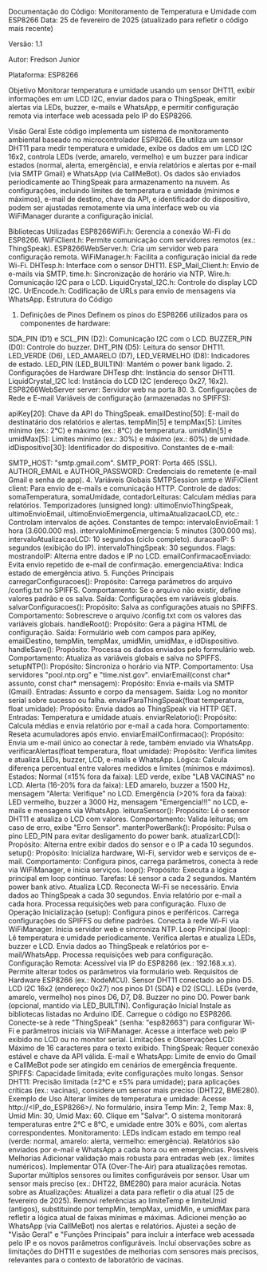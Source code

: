 Documentação do Código: Monitoramento de Temperatura e Umidade com ESP8266
Data: 25 de fevereiro de 2025 (atualizado para refletir o código mais recente)

Versão: 1.1

Autor: Fredson Junior

Plataforma: ESP8266

Objetivo
Monitorar temperatura e umidade usando um sensor DHT11, exibir informações em um LCD I2C, enviar dados para o ThingSpeak, emitir alertas via LEDs, buzzer, e-mails e WhatsApp, e permitir configuração remota via interface web acessada pelo IP do ESP8266.

Visão Geral
Este código implementa um sistema de monitoramento ambiental baseado no microcontrolador ESP8266. Ele utiliza um sensor DHT11 para medir temperatura e umidade, exibe os dados em um LCD I2C 16x2, controla LEDs (verde, amarelo, vermelho) e um buzzer para indicar estados (normal, alerta, emergência), e envia relatórios e alertas por e-mail (via SMTP Gmail) e WhatsApp (via CallMeBot). Os dados são enviados periodicamente ao ThingSpeak para armazenamento na nuvem. As configurações, incluindo limites de temperatura e umidade (mínimos e máximos), e-mail de destino, chave da API, e identificador do dispositivo, podem ser ajustadas remotamente via uma interface web ou via WiFiManager durante a configuração inicial.

Bibliotecas Utilizadas
ESP8266WiFi.h: Gerencia a conexão Wi-Fi do ESP8266.
WiFiClient.h: Permite comunicação com servidores remotos (ex.: ThingSpeak).
ESP8266WebServer.h: Cria um servidor web para configuração remota.
WiFiManager.h: Facilita a configuração inicial da rede Wi-Fi.
DHTesp.h: Interface com o sensor DHT11.
ESP_Mail_Client.h: Envio de e-mails via SMTP.
time.h: Sincronização de horário via NTP.
Wire.h: Comunicação I2C para o LCD.
LiquidCrystal_I2C.h: Controle do display LCD I2C.
UrlEncode.h: Codificação de URLs para envio de mensagens via WhatsApp.
Estrutura do Código
1. Definições de Pinos
Definem os pinos do ESP8266 utilizados para os componentes de hardware:

SDA_PIN (D1) e SCL_PIN (D2): Comunicação I2C com o LCD.
BUZZER_PIN (D0): Controle do buzzer.
DHT_PIN (D5): Leitura do sensor DHT11.
LED_VERDE (D6), LED_AMARELO (D7), LED_VERMELHO (D8): Indicadores de estado.
LED_PIN (LED_BUILTIN): Mantém o power bank ligado.
2. Configurações de Hardware
DHTesp dht: Instância do sensor DHT11.
LiquidCrystal_I2C lcd: Instância do LCD I2C (endereço 0x27, 16x2).
ESP8266WebServer server: Servidor web na porta 80.
3. Configurações de Rede e E-mail
Variáveis de configuração (armazenadas no SPIFFS):

apiKey[20]: Chave da API do ThingSpeak.
emailDestino[50]: E-mail do destinatário dos relatórios e alertas.
tempMin[5] e tempMax[5]: Limites mínimo (ex.: 2°C) e máximo (ex.: 8°C) de temperatura.
umidMin[5] e umidMax[5]: Limites mínimo (ex.: 30%) e máximo (ex.: 60%) de umidade.
idDispositivo[30]: Identificador do dispositivo.
Constantes de e-mail:

SMTP_HOST: "smtp.gmail.com".
SMTP_PORT: Porta 465 (SSL).
AUTHOR_EMAIL e AUTHOR_PASSWORD: Credenciais do remetente (e-mail Gmail e senha de app).
4. Variáveis Globais
SMTPSession smtp e WiFiClient client: Para envio de e-mails e comunicação HTTP.
Controle de dados:
somaTemperatura, somaUmidade, contadorLeituras: Calculam médias para relatórios.
Temporizadores (unsigned long):
ultimoEnvioThingSpeak, ultimoEnvioEmail, ultimoEnvioEmergencia, ultimaAtualizacaoLCD, etc.: Controlam intervalos de ações.
Constantes de tempo:
intervaloEnvioEmail: 1 hora (3.600.000 ms).
intervaloMinimoEmergencia: 5 minutos (300.000 ms).
intervaloAtualizacaoLCD: 10 segundos (ciclo completo).
duracaoIP: 5 segundos (exibição do IP).
intervaloThingSpeak: 30 segundos.
Flags:
mostrandoIP: Alterna entre dados e IP no LCD.
emailConfirmacaoEnviado: Evita envio repetido de e-mail de confirmação.
emergenciaAtiva: Indica estado de emergência ativo.
5. Funções Principais
carregarConfiguracoes():
Propósito: Carrega parâmetros do arquivo /config.txt no SPIFFS.
Comportamento: Se o arquivo não existir, define valores padrão e os salva.
Saída: Configurações em variáveis globais.
salvarConfiguracoes():
Propósito: Salva as configurações atuais no SPIFFS.
Comportamento: Sobrescreve o arquivo /config.txt com os valores das variáveis globais.
handleRoot():
Propósito: Gera a página HTML de configuração.
Saída: Formulário web com campos para apiKey, emailDestino, tempMin, tempMax, umidMin, umidMax, e idDispositivo.
handleSave():
Propósito: Processa os dados enviados pelo formulário web.
Comportamento: Atualiza as variáveis globais e salva no SPIFFS.
setupNTP():
Propósito: Sincroniza o horário via NTP.
Comportamento: Usa servidores "pool.ntp.org" e "time.nist.gov".
enviarEmail(const char* assunto, const char* mensagem):
Propósito: Envia e-mails via SMTP (Gmail).
Entradas: Assunto e corpo da mensagem.
Saída: Log no monitor serial sobre sucesso ou falha.
enviarParaThingSpeak(float temperatura, float umidade):
Propósito: Envia dados ao ThingSpeak via HTTP GET.
Entradas: Temperatura e umidade atuais.
enviarRelatorio():
Propósito: Calcula médias e envia relatório por e-mail a cada hora.
Comportamento: Reseta acumuladores após envio.
enviarEmailConfirmacao():
Propósito: Envia um e-mail único ao conectar à rede, também enviado via WhatsApp.
verificarAlertas(float temperatura, float umidade):
Propósito: Verifica limites e atualiza LEDs, buzzer, LCD, e-mails e WhatsApp.
Lógica:
Calcula diferença percentual entre valores medidos e limites (mínimos e máximos).
Estados:
Normal (≤15% fora da faixa): LED verde, exibe "LAB VACINAS" no LCD.
Alerta (16-20% fora da faixa): LED amarelo, buzzer a 1500 Hz, mensagem "Alerta: Verifique" no LCD.
Emergência (>20% fora da faixa): LED vermelho, buzzer a 3000 Hz, mensagem "Emergencia!!!" no LCD, e-mails e mensagens via WhatsApp.
leituraSensor():
Propósito: Lê o sensor DHT11 e atualiza o LCD com valores.
Comportamento: Valida leituras; em caso de erro, exibe "Erro Sensor".
manterPowerBank():
Propósito: Pulsa o pino LED_PIN para evitar desligamento do power bank.
atualizarLCD():
Propósito: Alterna entre exibir dados do sensor e o IP a cada 10 segundos.
setup():
Propósito: Inicializa hardware, Wi-Fi, servidor web e serviços de e-mail.
Comportamento: Configura pinos, carrega parâmetros, conecta à rede via WiFiManager, e inicia serviços.
loop():
Propósito: Executa a lógica principal em loop contínuo.
Tarefas:
Lê sensor a cada 2 segundos.
Mantém power bank ativo.
Atualiza LCD.
Reconecta Wi-Fi se necessário.
Envia dados ao ThingSpeak a cada 30 segundos.
Envia relatório por e-mail a cada hora.
Processa requisições web para configuração.
Fluxo de Operação
Inicialização (setup):
Configura pinos e periféricos.
Carrega configurações do SPIFFS ou define padrões.
Conecta à rede Wi-Fi via WiFiManager.
Inicia servidor web e sincroniza NTP.
Loop Principal (loop):
Lê temperatura e umidade periodicamente.
Verifica alertas e atualiza LEDs, buzzer e LCD.
Envia dados ao ThingSpeak e relatórios por e-mail/WhatsApp.
Processa requisições web para configuração.
Configuração Remota:
Acessível via IP do ESP8266 (ex.: 192.168.x.x).
Permite alterar todos os parâmetros via formulário web.
Requisitos de Hardware
ESP8266 (ex.: NodeMCU).
Sensor DHT11 conectado ao pino D5.
LCD I2C 16x2 (endereço 0x27) nos pinos D1 (SDA) e D2 (SCL).
LEDs (verde, amarelo, vermelho) nos pinos D6, D7, D8.
Buzzer no pino D0.
Power bank (opcional, mantido via LED_BUILTIN).
Configuração Inicial
Instale as bibliotecas listadas no Arduino IDE.
Carregue o código no ESP8266.
Conecte-se à rede "ThingSpeak" (senha: "esp82663") para configurar Wi-Fi e parâmetros iniciais via WiFiManager.
Acesse a interface web pelo IP exibido no LCD ou no monitor serial.
Limitações e Observações
LCD: Máximo de 16 caracteres para o texto exibido.
ThingSpeak: Requer conexão estável e chave da API válida.
E-mail e WhatsApp: Limite de envio do Gmail e CallMeBot pode ser atingido em cenários de emergência frequente.
SPIFFS: Capacidade limitada; evite configurações muito longas.
Sensor DHT11: Precisão limitada (±2°C e ±5% para umidade); para aplicações críticas (ex.: vacinas), considere um sensor mais preciso (DHT22, BME280).
Exemplo de Uso
Alterar limites de temperatura e umidade:
Acesse http://<IP_do_ESP8266>/.
No formulário, insira Temp Min: 2, Temp Max: 8, Umid Min: 30, Umid Max: 60.
Clique em "Salvar".
O sistema monitorará temperaturas entre 2°C e 8°C, e umidade entre 30% e 60%, com alertas correspondentes.
Monitoramento:
LEDs indicam estado em tempo real (verde: normal, amarelo: alerta, vermelho: emergência).
Relatórios são enviados por e-mail e WhatsApp a cada hora ou em emergências.
Possíveis Melhorias
Adicionar validação mais robusta para entradas web (ex.: limites numéricos).
Implementar OTA (Over-The-Air) para atualizações remotas.
Suportar múltiplos sensores ou limites configuráveis por sensor.
Usar um sensor mais preciso (ex.: DHT22, BME280) para maior acurácia.
Notas sobre as Atualizações:
Atualizei a data para refletir o dia atual (25 de fevereiro de 2025).
Removi referências ao limiteTemp e limiteUmid (antigos), substituindo por tempMin, tempMax, umidMin, e umidMax para refletir a lógica atual de faixas mínimas e máximas.
Adicionei menção ao WhatsApp (via CallMeBot) nos alertas e relatórios.
Ajustei a seção de "Visão Geral" e "Funções Principais" para incluir a interface web acessada pelo IP e os novos parâmetros configuráveis.
Incluí observações sobre as limitações do DHT11 e sugestões de melhorias com sensores mais precisos, relevantes para o contexto de laboratório de vacinas.
